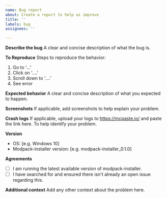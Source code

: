 ```yaml
---
name: Bug report
about: Create a report to help us improve
title: ''
labels: bug
assignees: ''

---
```


**Describe the bug**
A clear and concise description of what the bug is.

**To Reproduce**
Steps to reproduce the behavior:
1. Go to '...'
2. Click on '....'
3. Scroll down to '....'
4. See error

**Expected behavior**
A clear and concise description of what you expected to happen.

**Screenshots**
If applicable, add screenshots to help explain your problem.

**Crash logs**
If applicable, upload your logs to https://mcpaste.io/ and paste the link here. To help identify your problem.

**Version**
 - OS: [e.g. Windows 10]
 - Modpack-installer version: [e.g. modpack-installer_0.1.0]

**Agreements**
- [ ] I am running the latest available version of modpack-installer.
- [ ] I have searched for and ensured there isn't already an open issue regarding this.

**Additional context**
Add any other context about the problem here.

